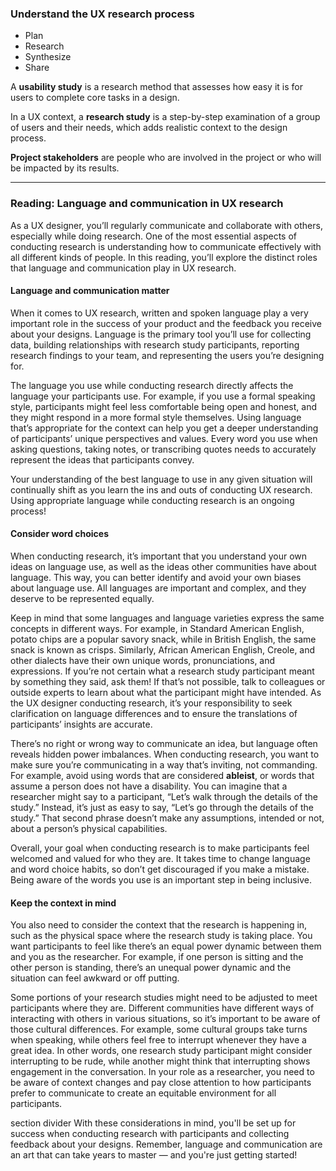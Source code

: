 ### Understand the UX research process

- Plan 
- Research 
- Synthesize 
- Share 

A **usability study** is a research method that assesses how easy it is for users to complete core tasks in a design.

In a UX context, a **research study** is a step-by-step examination of a group of users and their needs, which adds realistic context to the design process.

**Project stakeholders** are people who are involved in the project or who will be impacted by its results.

---

### Reading: Language and communication in UX research

As a UX designer, you’ll regularly communicate and collaborate with others, especially while doing research. One of the most essential aspects of conducting research is understanding how to communicate effectively with all different kinds of people. In this reading, you’ll explore the distinct roles that language and communication play in UX research. 

#### Language and communication matter

When it comes to UX research, written and spoken language play a very important role in the success of your product and the feedback you receive about your designs. Language is the primary tool you’ll use for collecting data, building relationships with research study participants, reporting research findings to your team, and representing the users you’re designing for.  

The language you use while conducting research directly affects the language your participants use. For example, if you use a formal speaking style, participants might feel less comfortable being open and honest, and they might respond in a more formal style themselves. Using language that’s appropriate for the context can help you get a deeper understanding of participants’ unique perspectives and values. Every word you use when asking questions, taking notes, or transcribing quotes needs to accurately represent the ideas that participants convey. 

Your understanding of the best language to use in any given situation will continually shift as you learn the ins and outs of conducting UX research. Using appropriate language while conducting research is an ongoing process!

#### Consider word choices 
When conducting research, it’s important that you understand your own ideas on language use, as well as the ideas other communities have about language. This way, you can better identify and avoid your own biases about language use. All languages are important and complex, and they deserve to be represented equally. 

Keep in mind that some languages and language varieties express the same concepts in different ways. For example, in Standard American English, potato chips are a popular savory snack, while in British English, the same snack is known as crisps. Similarly, African American English, Creole, and other dialects have their own unique words, pronunciations, and expressions. If you’re not certain what a research study participant meant by something they said, ask them! If that’s not possible, talk to colleagues or outside experts to learn about what the participant might have intended. As the UX designer conducting research, it’s your responsibility to seek clarification on language differences and to ensure the translations of participants’ insights are accurate. 

There’s no right or wrong way to communicate an idea, but language often reveals hidden power imbalances. When conducting research, you want to make sure you’re communicating in a way that’s inviting, not commanding. For example, avoid using words that are considered **ableist**, or words that assume a person does not have a disability. You can imagine that a researcher might say to a participant, “Let’s walk through the details of the study.” Instead, it’s just as easy to say, “Let’s go through the details of the study.” That second phrase doesn’t make any assumptions, intended or not, about a person’s physical capabilities. 

Overall, your goal when conducting research is to make participants feel welcomed and valued for who they are. It takes time to change language and word choice habits, so don’t get discouraged if you make a mistake. Being aware of the words you use is an important step in being inclusive.

#### Keep the context in mind
You also need to consider the context that the research is happening in, such as the physical space where the research study is taking place. You want participants to feel like there’s an equal power dynamic between them and you as the researcher. For example, if one person is sitting and the other person is standing, there’s an unequal power dynamic and the situation can feel awkward or off putting. 

Some portions of your research studies might need to be adjusted to meet participants where they are. Different communities have different ways of interacting with others in various situations, so it’s important to be aware of those cultural differences. For example, some cultural groups take turns when speaking, while others feel free to interrupt whenever they have a great idea. In other words, one research study participant might consider interrupting to be rude, while another might think that interrupting shows engagement in the conversation. In your role as a researcher, you need to be aware of context changes and pay close attention to how participants prefer to communicate to create an equitable environment for all participants.

section divider
With these considerations in mind, you'll be set up for success when conducting research with participants and collecting feedback about your designs. Remember, language and communication are an art that can take years to master — and you're just getting started!